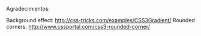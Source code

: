 Agradecimientos:

Background effect: http://css-tricks.com/examples/CSS3Gradient/
Rounded corners: http://www.cssportal.com/css3-rounded-corner/